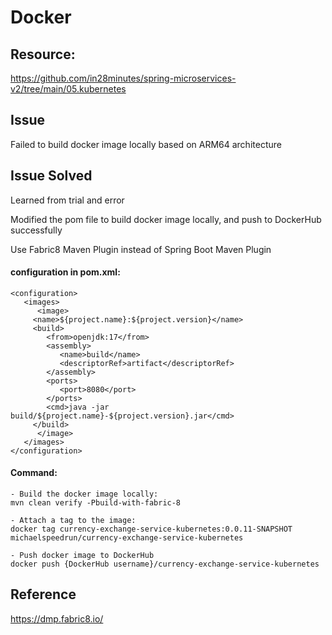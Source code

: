 # Docker

## Resource: 
https://github.com/in28minutes/spring-microservices-v2/tree/main/05.kubernetes

## Issue
Failed to build docker image locally based on ARM64 architecture

## Issue Solved

Learned from trial and error

Modified the pom file to build docker image locally, and push to DockerHub successfully 

Use Fabric8 Maven Plugin instead of Spring Boot Maven Plugin

#### configuration in pom.xml:
```
<configuration>
   <images>
      <image>
	 <name>${project.name}:${project.version}</name>
	 <build>
	    <from>openjdk:17</from>
	    <assembly>
	       <name>build</name>
	       <descriptorRef>artifact</descriptorRef>
	    </assembly>
	    <ports>
	       <port>8080</port>
	    </ports>
	    <cmd>java -jar build/${project.name}-${project.version}.jar</cmd>
	 </build>
      </image>
   </images>
</configuration>

```
#### Command:
```
- Build the docker image locally:
mvn clean verify -Pbuild-with-fabric-8

- Attach a tag to the image:
docker tag currency-exchange-service-kubernetes:0.0.11-SNAPSHOT michaelspeedrun/currency-exchange-service-kubernetes

- Push docker image to DockerHub
docker push {DockerHub username}/currency-exchange-service-kubernetes
```

## Reference
https://dmp.fabric8.io/